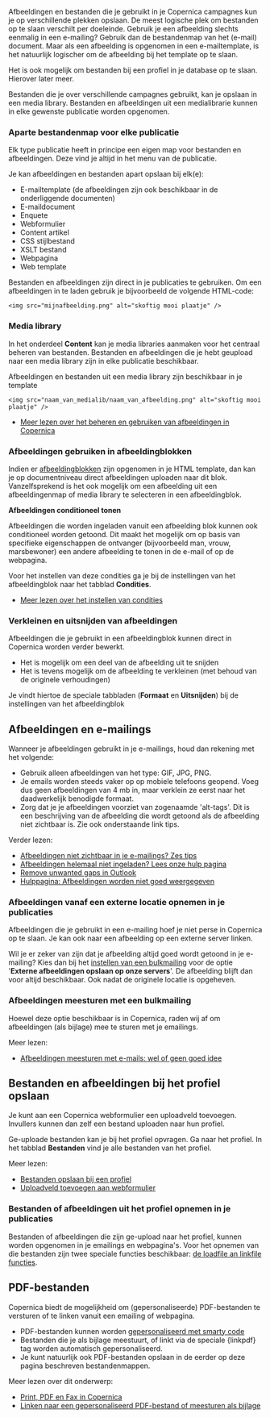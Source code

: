 Afbeeldingen en bestanden die je gebruikt in je Copernica campagnes kun
je op verschillende plekken opslaan. De meest logische plek om bestanden
op te slaan verschilt per doeleinde. Gebruik je een afbeelding slechts
eenmalig in een e-mailing? Gebruik dan de bestandenmap van het (e-mail)
document. Maar als een afbeelding is opgenomen in een e-mailtemplate, is
het natuurlijk logischer om de afbeelding bij het template op te slaan.

Het is ook mogelijk om bestanden bij een profiel in je database op te
slaan. Hierover later meer.

Bestanden die je over verschillende campagnes gebruikt, kan je opslaan
in een media library. Bestanden en afbeeldingen uit een medialibrarie
kunnen in elke gewenste publicatie worden opgenomen.

### Aparte bestandenmap voor elke publicatie

Elk type publicatie heeft in principe een eigen map voor bestanden en
afbeeldingen. Deze vind je altijd in het menu van de publicatie.

Je kan afbeeldingen en bestanden apart opslaan bij elk(e):

-   E-mailtemplate (de afbeeldingen zijn ook beschikbaar in de
    onderliggende documenten)
-   E-maildocument
-   Enquete
-   Webformulier
-   Content artikel
-   CSS stijlbestand
-   XSLT bestand
-   Webpagina
-   Web template

Bestanden en afbeeldingen zijn direct in je publicaties te gebruiken. Om
een afbeeldingen in te laden gebruik je bijvoorbeeld de volgende
HTML-code:

`<img src="mijnafbeelding.png" alt="skoftig mooi plaatje" />`

### Media library

In het onderdeel **Content** kan je media libraries aanmaken voor het
centraal beheren van bestanden. Bestanden en afbeeldingen die je hebt
geupload naar een media library zijn in elke publicatie beschikbaar.

Afbeeldingen en bestanden uit een media library zijn beschikbaar in je
template

`<img src="naam_van_medialib/naam_van_afbeelding.png" alt="skoftig mooi plaatje" />`

-   [Meer lezen over het beheren en gebruiken van afbeeldingen in
    Copernica](./beheren-van-afbeeldingen-en-bestanden.md)

### Afbeeldingen gebruiken in afbeeldingblokken

Indien er
[afbeeldingblokken](./template-blokken-de-afbeelding-tag.md)
zijn opgenomen in je HTML template, dan kan je op documentniveau direct
afbeeldingen uploaden naar dit blok. Vanzelfsprekend is het ook mogelijk
om een afbeelding uit een afbeeldingenmap of media library te selecteren
in een afbeeldingblok.

**Afbeeldingen conditioneel tonen**

Afbeeldingen die worden ingeladen vanuit een afbeelding blok kunnen ook
conditioneel worden getoond. Dit maakt het mogelijk om op basis van
specifieke eigenschappen de ontvanger (bijvoorbeeld man, vrouw,
marsbewoner) een andere afbeelding te tonen in de e-mail of op de
webpagina.

Voor het instellen van deze condities ga je bij de instellingen van het
afbeeldingblok naar het tabblad **Condities**.

-   [Meer lezen over het instellen van
    condities](./de-eenvoudige-script-editor.md)

### Verkleinen en uitsnijden van afbeeldingen

Afbeeldingen die je gebruikt in een afbeeldingblok kunnen direct in
Copernica worden verder bewerkt.

-   Het is mogelijk om een deel van de afbeelding uit te snijden
-   Het is tevens mogelijk om de afbeelding te verkleinen (met behoud
    van de originele verhoudingen)

Je vindt hiertoe de speciale tabbladen (**Formaat** en **Uitsnijden**)
bij de instellingen van het afbeeldingblok

Afbeeldingen en e-mailings
--------------------------

Wanneer je afbeeldingen gebruikt in je e-mailings, houd dan rekening met
het volgende:

-   Gebruik alleen afbeeldingen van het type: GIF, JPG, PNG.
-   Je emails worden steeds vaker op op mobiele telefoons geopend. Voeg
    dus geen afbeeldingen van 4 mb in, maar verklein ze eerst naar het
    daadwerkelijk benodigde formaat.
-   Zorg dat je je afbeeldingen voorziet van zogenaamde 'alt-tags'. Dit
    is een beschrijving van de afbeelding die wordt getoond als de
    afbeelding niet zichtbaar is. Zie ook onderstaande link tips.

Verder lezen:

-   [Afbeeldingen niet zichtbaar in je e-mailings? Zes
    tips](./afbeeldingen-niet-zichtbaar-in-je-e-mailings-zes-tips.md)
-   [Afbeeldingen helemaal niet ingeladen? Lees onze hulp
    pagina](../en/image-troubleshooting.md)
-   [Remove unwanted gaps in
    Outlook](../en/remove-unwanted-gaps-in-microsoft-outlook.md)
-   [Hulppagina: Afbeeldingen worden niet goed
    weergegeven](./afbeeldingen-worden-niet-goed-uitgelijnd-in-outlook-gmail-hotmail.md)

### Afbeeldingen vanaf een externe locatie opnemen in je publicaties

Afbeeldingen die je gebruikt in een e-mailing hoef je niet perse in
Copernica op te slaan. Je kan ook naar een afbeelding op een externe
server linken.

Wil je er zeker van zijn dat je afbeelding altijd goed wordt getoond in
je e-mailing? Kies dan bij het [instellen van een
bulkmailing](./bulkmailing-verzenden.md)
voor de optie '**Externe afbeeldingen opslaan op onze servers**'. De
afbeelding blijft dan voor altijd beschikbaar. Ook nadat de originele
locatie is opgeheven.

### Afbeeldingen meesturen met een bulkmailing

Hoewel deze optie beschikbaar is in Copernica, raden wij af om
afbeeldingen (als bijlage) mee te sturen met je emailings.

Meer lezen:

-   [Afbeeldingen meesturen met e-mails: wel of geen goed
    idee](./afbeeldingen-meesturen-met-e-mails-wel-of-geen-goed-idee.md)

Bestanden en afbeeldingen bij het profiel opslaan
-------------------------------------------------

Je kunt aan een Copernica webformulier een uploadveld toevoegen.
Invullers kunnen dan zelf een bestand uploaden naar hun profiel.

Ge-uploade bestanden kan je bij het profiel opvragen. Ga naar het
profiel. In het tabblad **Bestanden** vind je alle bestanden van het
profiel.

Meer lezen:

-   [Bestanden opslaan bij een
    profiel](./bestanden-opslaan-bij-een-profiel.md)
-   [Uploadveld toevoegen aan
    webformulier](./uploadveld-toevoegen-aan-een-webformulier.md)

### Bestanden of afbeeldingen uit het profiel opnemen in je publicaties

Bestanden of afbeeldingen die zijn ge-upload naar het profiel, kunnen
worden opgenomen in je emailings en webpagina's. Voor het opnemen van
die bestanden zijn twee speciale functies beschikbaar: [de loadfile an
linkfile
functies](./linken-naar-bestanden-van-het-profiel-met-loadfile-en-linkfile.md).

PDF-bestanden
-------------

Copernica biedt de mogelijkheid om (gepersonaliseerde) PDF-bestanden te
versturen of te linken vanuit een emailing of webpagina.

-   PDF-bestanden kunnen worden [gepersonaliseerd met smarty
    code](./campagnes-personaliseren.md)
-   Bestanden die je als bijlage meestuurt, of linkt via de speciale
    {linkpdf} tag worden automatisch gepersonaliseerd.
-   Je kunt natuurlijk ook PDF-bestanden opslaan in de eerder op deze
    pagina beschreven bestandenmappen.

Meer lezen over dit onderwerp:

-   [Print, PDF en Fax in
    Copernica](./print-pdf-en-fax.md)
-   [Linken naar een gepersonaliseerd PDF-bestand of meesturen als
    bijlage](./linken-naar-een-pdf-bestand.md)

